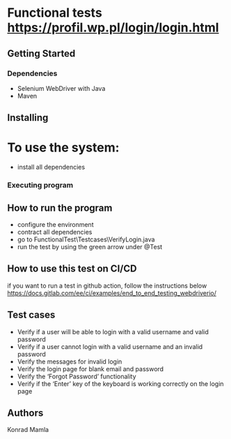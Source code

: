# Functional tests https://profil.wp.pl/login/login.html 

## Getting Started

### Dependencies

* Selenium WebDriver with Java 
* Maven

## Installing

# To use the system:
* install all dependencies

### Executing program

## How to run the program
* configure the environment
* contract all dependencies
* go to FunctionalTest\Testcases\VerifyLogin.java
* run the test by using the green arrow under @Test

## How to use this test on CI/CD
if you want to run a test in github action, follow the instructions below
https://docs.gitlab.com/ee/ci/examples/end_to_end_testing_webdriverio/

## Test cases
* Verify if a user will be able to login with a valid username and valid password
* Verify if a user cannot login with a valid username and an invalid password 
* Verify the messages for invalid login
* Verify the login page for blank  email  and password
* Verify the ‘Forgot Password’ functionality
* Verify if the ‘Enter’ key of the keyboard is working correctly on the login page


## Authors
Konrad Mamla
